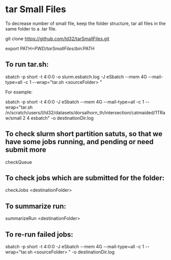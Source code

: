 # tar Small Files
To decrease number of small file, keep the folder structure, tar all files in the same folder to a .tar file.

git clone https://github.com/ld32/tarSmallFiles.git

export PATH=$PWD/tarSmallFiles/bin:$PATH

## To run tar.sh:
sbatch -p short -t 4:0:0 -o slurm.esbatch.log -J eSbatch --mem 4G --mail-type=all -c 1 --wrap="tar.sh \<sourceFolder\> <folderLevel> <nJobs> <esbatch>" 

For example:

sbatch -p short -t 4:0:0 -J eSbatch --mem 4G --mail-type=all -c 1 --wrap="tar.sh /n/scratch/users/l/ld32/datasets/dorsalhorn_th/intersection/catmaided/1TRaw/small 2 4 esbatch" -o destinationDir.log

## To check slurm short partition satuts, so that we have some jobs running, and pending or need submit more
checkQueue 

## To check jobs which are submitted for the folder:  
checkJobs \<destinationFolder\>

## To summarize run: 
summarizeRun \<destinationFolder\>

## To re-run failed jobs:
sbatch -p short -t 4:0:0 -J eSbatch --mem 4G --mail-type=all -c 1 --wrap="tar.sh \<sourceFolder\> <folderLevel> <nJobs> <esbatch>" -o destinationDir.log



